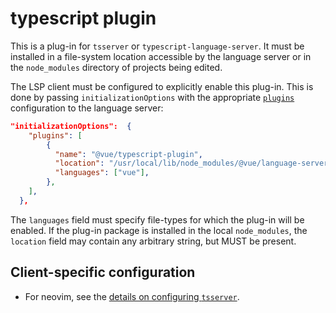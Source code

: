 # typescript plugin

This is a plug-in for `tsserver` or `typescript-language-server`. It must be installed in a file-system location accessible by the language server or in the `node_modules` directory of projects being edited.

The LSP client must be configured to explicitly enable this plug-in. This is done by passing `initializationOptions` with the appropriate [`plugins`] configuration to the language server:

[`plugins`]: https://github.com/typescript-language-server/typescript-language-server/blob/b224b878652438bcdd639137a6b1d1a6630129e4/docs/configuration.md?plain=1#L27-L31

```json
"initializationOptions":  {
    "plugins": [
        {
          "name": "@vue/typescript-plugin",
          "location": "/usr/local/lib/node_modules/@vue/language-server",
          "languages": ["vue"],
        },
    ],
  },
```

The `languages` field must specify file-types for which the plug-in will be enabled. If the plug-in package is installed in the local `node_modules`, the `location` field may contain any arbitrary string, but MUST be present.

## Client-specific configuration

- For neovim, see the [details on configuring `tsserver`][nvim].

[nvim]: https://github.com/neovim/nvim-lspconfig/blob/master/doc/server_configurations.md#vue-support
